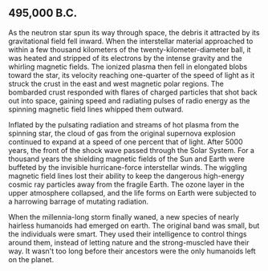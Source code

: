 ## 495,000 B.C.
As the neutron star spun its way through space, the debris it attracted by its gravitational field fell inward. When the interstellar material approached to within a few thousand kilometers of the twenty-kilometer-diameter ball, it was heated and stripped of its electrons by the intense gravity and the whirling magnetic fields. The ionized plasma then fell in elongated blobs toward the star, its velocity reaching one-quarter of the speed of light as it struck the crust in the east and west magnetic polar regions. The bombarded crust responded with flares of charged particles that shot back out into space, gaining speed and radiating pulses of radio energy as the spinning magnetic field lines whipped them outward.

Inflated by the pulsating radiation and streams of hot plasma from the spinning star, the cloud of gas from the original supernova explosion continued to expand at a speed of one percent that of light. After 5000 years, the front of the shock wave passed through the Solar System. For a thousand years the shielding magnetic fields of the Sun and Earth were buffeted by the invisible hurricane-force interstellar winds. The wiggling magnetic field lines lost their ability to keep the dangerous high-energy cosmic ray particles away from the fragile Earth. The ozone layer in the upper atmosphere collapsed, and the life forms on Earth were subjected to a harrowing barrage of mutating radiation.

When the millennia-long storm finally waned, a new species of nearly hairless humanoids had emerged on earth. The original band was small, but the individuals were smart. They used their intelligence to control things around them, instead of letting nature and the strong-muscled have their way. It wasn't too long before their ancestors were the only humanoids left on the planet.